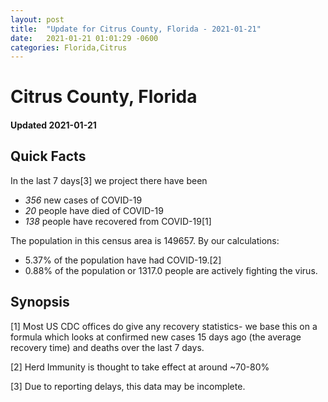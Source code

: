 ```yaml
---
layout: post
title:  "Update for Citrus County, Florida - 2021-01-21"
date:   2021-01-21 01:01:29 -0600
categories: Florida,Citrus
---
```


# Citrus County, Florida
#### Updated 2021-01-21

## Quick Facts

In the last 7 days[3] we project there have been
- *356* new cases of COVID-19
- *20* people have died of COVID-19
- *138* people have recovered from COVID-19[1]

The population in this census area is 149657. By our calculations:
- 5.37% of the population have had COVID-19.[2]
- 0.88% of the population or 1317.0 people are actively fighting the virus.

## Synopsis




[1] Most US CDC offices do give any recovery statistics- we base this on a formula which looks at confirmed new cases
15 days ago (the average recovery time) and deaths over the last 7 days.

[2] Herd Immunity is thought to take effect at around ~70-80%

[3] Due to reporting delays, this data may be incomplete.
 
    